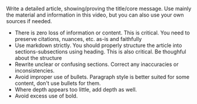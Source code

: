 Write a detailed article, showing/proving the title/core message. Use mainly the material and information in this video, but you can also use your own sources if needed.

- There is zero loss of information or content. This is critical. You need to preserve citations, nuances, etc. as-is and faithfully
- Use markdown strictly. You should properly structure the article into sections-subsections using heading. This is also critical. Be thoughful about the structure
- Rewrite unclear or confusing sections. Correct any inaccuracies or inconsistencies.
- Avoid improper use of bullets. Paragraph style is better suited for some content, don't use bullets for them.
- Where depth appears too little, add depth as well.
- Avoid excess use of bold.
